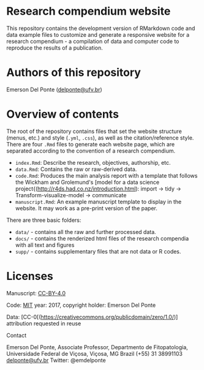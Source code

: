 # Research compendium website

This repository contains the development version of RMarkdown code and data example files to customize and generate a responsive website for a research compendium - a compilation of data and computer code to reproduce the results of a publication. 

# Authors of this repository

Emerson Del Ponte (delponte@ufv.br)

# Overview of contents

The root of the repository contains files that set the website structure (menus, etc.) and style  (`.yml`, `.css`), as well as the citation/reference style. There are four `.Rmd` files to generate each website page, which are separated according to the convention of a research compendium.

- `index.Rmd`: Describe the research, objectives, authorship, etc.
- `data.Rmd`: Contains the raw or raw-derived data.
- `code.Rmd`: Produces the main analysis report with a template that follows the Wickham and Grolemund's [model for a data science project{(http://r4ds.had.co.nz/introduction.html):  import -> tidy -> Transform-visualize-model -> communicate 
- `manuscript.Rmd`: An example manuscript template to display in the website. It may work as a pre-print version of the paper. 

There are three basic folders:

- `data/` - contains all the raw and further processed data.
- `docs/` - contains the renderized html files of the research compendia with all text and figures
- `supp/` - contains supplementary files that are not data or R codes.


# Licenses

Manuscript: [CC-BY-4.0](https://creativecommons.org/licenses/by/4.0/)

Code: [MIT](https://opensource.org/licenses/MIT) year: 2017, copyright holder: Emerson Del Ponte

Data: [CC-0[(https://creativecommons.org/publicdomain/zero/1.0/)] attribution requested in reuse

Contact

Emerson Del Ponte, Associate Professor, Departmento de Fitopatologia, Universidade Federal de Viçosa, Viçosa, MG Brazil
(+55) 31 38991103 
delponte@ufv.br
Twitter: @emdelponte

